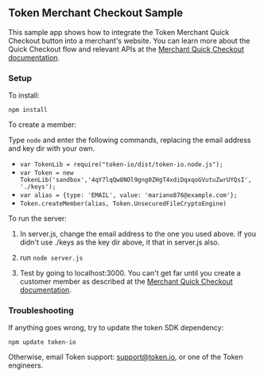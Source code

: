 ## Token Merchant Checkout Sample

This sample app shows how to integrate the Token Merchant Quick Checkout
button into a merchant's website.
You can learn more about the Quick Checkout flow and relevant APIs at the
[Merchant Quick Checkout documentation](http://developer.token.io/merchant-checkout/).

### Setup

To install:

`npm install`

To create a member:

Type `node` and enter the following commands, replacing the email
address and key dir with your own.

* `var TokenLib = require("token-io/dist/token-io.node.js");`
* `var Token = new TokenLib('sandbox','4qY7lqQw8NOl9gng0ZHgT4xdiDqxqoGVutuZwrUYQsI', './keys');`
* `var alias = {type: 'EMAIL', value: 'mariano876@example.com'};`
* `Token.createMember(alias, Token.UnsecuredFileCryptoEngine)`

To run the server:

1. In server.js, change the email address to the one you used above.
   If you didn't use ./keys as the key dir above, it that in server.js also.

2. run `node server.js`

3. Test by going to localhost:3000.
   You can't get far until you create a customer member as described at the
   [Merchant Quick Checkout documentation](http://developer.token.io/merchant-checkout/).

### Troubleshooting

If anything goes wrong, try to update the token SDK dependency:

`npm update token-io`

Otherwise, email Token support: support@token.io, or one of the Token engineers.

